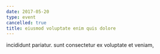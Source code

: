 ```yaml
---
date: 2017-05-20
type: event
cancelled: true
title: eiusmod voluptate enim quis dolore
---
```

incididunt pariatur. sunt consectetur ex voluptate et veniam,